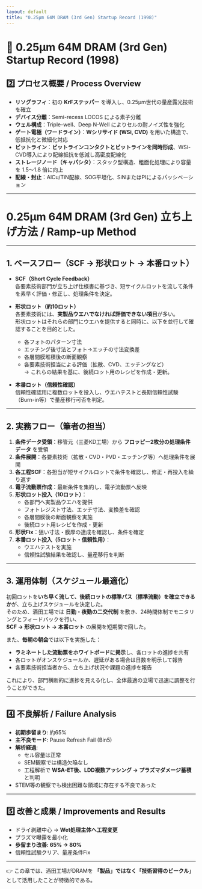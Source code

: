 ```yaml
---
layout: default
title: "0.25µm 64M DRAM (3rd Gen) Startup Record (1998)"
---
```


# 📘 0.25µm 64M DRAM (3rd Gen) Startup Record (1998)

## 2️⃣ プロセス概要 / Process Overview

- **リソグラフィ**：初の **KrFステッパー** を導入し、0.25µm世代の量産露光技術を確立  
- **デバイス分離**：Semi-recess LOCOS による素子分離  
- **ウェル構成**：Triple-well、Deep N-Well によりセルの耐ノイズ性を強化  
- **ゲート電極（ワードライン）**：**Wシリサイド (WSi, CVD)** を用いた構造で、低抵抗化と微細化対応  
- **ビットライン**：**ビットラインコンタクトとビットラインを同時形成**、WSi-CVD導入により配線抵抗を低減し高密度配線化  
- **ストレージノード（キャパシタ）**：スタック型構造、粗面化処理により容量を 1.5〜1.8 倍に向上  
- **配線・封止**：AlCu/TiN配線、SOG平坦化、SiNまたはPIによるパッシベーション
  
---

# 0.25µm 64M DRAM (3rd Gen) 立ち上げ方法 / Ramp-up Method

---

## 1. ベースフロー（SCF → 形状ロット → 本番ロット）

- **SCF（Short Cycle Feedback）**  
  各要素技術部門が立ち上げ仕様書に基づき、短サイクルロットを流して条件を素早く評価・修正し、処理条件を決定。

- **形状ロット（約10ロット）**  
  各要素技術には、**実製品ウエハでなければ評価できない項目**が多い。  
  形状ロットはそれらの部門にウエハを提供すると同時に、以下を並行して確認することを目的とした。  
  - 各フォトのパターン寸法  
  - エッチング後寸法とフォト→エッチの寸法変換差  
  - 各層間膜堆積後の断面観察  
  - 各要素技術担当による評価（拡散、CVD、エッチングなど）  
  → これらの結果を基に、後続ロット用のレシピを作成・更新。

- **本番ロット（信頼性確認）**  
  信頼性確認用に複数ロットを投入し、ウエハテストと長期信頼性試験（Burn-in等）で量産移行可否を判定。

---

## 2. 実務フロー（筆者の担当）

1. **条件データ受領**：移管元（三菱KD工場）から **フロッピー2枚分の処理条件データ** を受領  
2. **条件展開**：各要素技術（拡散・CVD・PVD・エッチング等）へ処理条件を展開  
3. **各工程SCF**：各担当が短サイクルロットで条件を確認し、修正・再投入を繰り返す  
4. **電子流動票作成**：最新条件を集約し、電子流動票へ反映  
5. **形状ロット投入（10ロット）**：  
   - 各部門へ実製品ウエハを提供  
   - フォトレジスト寸法、エッチ寸法、変換差を確認  
   - 各層間膜後の断面観察を実施  
   - 後続ロット用レシピを作成・更新  
6. **形状Fix**：狙い寸法・膜厚の達成を確認し、条件を確定  
7. **本番ロット投入（5ロット・信頼性用）**：  
   - ウエハテストを実施  
   - 信頼性試験結果を確認し、量産移行を判断

---

## 3. 運用体制（スケジュール最適化）

初回ロットを**いち早く流して、後続ロットの標準パス（標準流動）を確立できるか**が、立ち上げスケジュールを決定した。  
そのため、酒田工場では **日勤・夜勤の二交代制** を敷き、24時間体制でモニタリングとフィードバックを行い、  
**SCF → 形状ロット → 本番ロット** の展開を短期間で回した。  

また、**毎朝の朝会**では以下を実施した：  
- **ラミネートした流動票をホワイトボードに掲示**し、各ロットの進捗を共有  
- 各ロットがオンスケジュールか、遅延がある場合は日数を明示して報告  
- 各要素技術担当者から、立ち上げ状況や課題の進捗を報告  

これにより、部門横断的に進捗を見える化し、全体最適の立場で迅速に調整を行うことができた。

---

## 4️⃣ 不良解析 / Failure Analysis

- **初期歩留まり**: 約65%  
- **主不良モード**: Pause Refresh Fail (Bin5)  
- **解析経過**:  
  - セル容量は正常  
  - SEM観察では構造欠陥なし  
  - 工程解析で **WSA-ET後、LDD複数アッシング → プラズマダメージ蓄積** と判明  
- STEM等の観察でも検出困難な領域に存在する不良であった

---

## 5️⃣ 改善と成果 / Improvements and Results

- ドライ剥離中心 → **Wet処理主体へ工程変更**  
- プラズマ曝露を最小化  
- **歩留まり改善: 65% → 80%**  
- 信頼性試験クリア、量産条件Fix  

---

👉 この章では、酒田工場がDRAMを **「製品」ではなく「技術習得のビークル」** として活用したことが特徴的である。  
